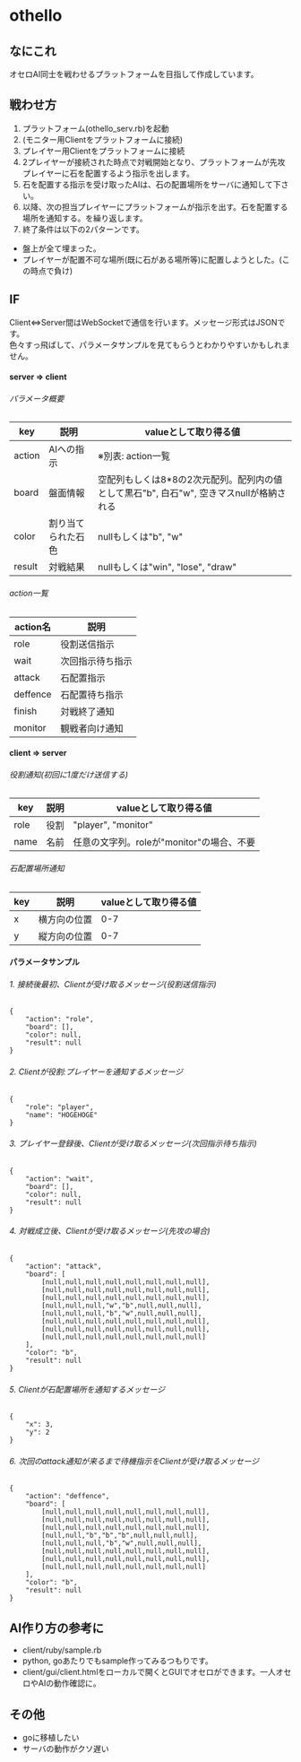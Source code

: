 # othello

## なにこれ
オセロAI同士を戦わせるプラットフォームを目指して作成しています。


## 戦わせ方
1. プラットフォーム(othello_serv.rb)を起動
2. (モニター用Clientをプラットフォームに接続)
3. プレイヤー用Clientをプラットフォームに接続
4. 2プレイヤーが接続された時点で対戦開始となり、プラットフォームが先攻プレイヤーに石を配置するよう指示を出します。
5. 石を配置する指示を受け取ったAIは、石の配置場所をサーバに通知して下さい。
6. 以降、次の担当プレイヤーにプラットフォームが指示を出す。石を配置する場所を通知する。を繰り返します。
7. 終了条件は以下の2パターンです。
  * 盤上が全て埋まった。
  * プレイヤーが配置不可な場所(既に石がある場所等)に配置しようとした。(この時点で負け)


## IF
Client<=>Server間はWebSocketで通信を行います。メッセージ形式はJSONです。  
色々すっ飛ばして、パラメータサンプルを見てもらうとわかりやすいかもしれません。


#### server => client

###### パラメータ概要
|key|説明|valueとして取り得る値|
|---|---|---|
|action|AIへの指示|※別表: action一覧|
|board|盤面情報|空配列もしくは8*8の2次元配列。配列内の値として黒石"b", 白石"w", 空きマスnullが格納される|
|color|割り当てられた石色|nullもしくは"b", "w"|
|result|対戦結果|nullもしくは"win", "lose", "draw"|

###### action一覧
|action名|説明|
|---|---|
|role|役割送信指示|
|wait|次回指示待ち指示|
|attack|石配置指示|
|deffence|石配置待ち指示|
|finish|対戦終了通知|
|monitor|観戦者向け通知|

#### client => server

###### 役割通知(初回に1度だけ送信する)
|key|説明|valueとして取り得る値|
|---|---|---|
|role|役割|"player", "monitor"|
|name|名前|任意の文字列。roleが"monitor"の場合、不要|

###### 石配置場所通知
|key|説明|valueとして取り得る値|
|---|---|---|
|x|横方向の位置|0-7|
|y|縦方向の位置|0-7|

#### パラメータサンプル
###### 1. 接続後最初、Clientが受け取るメッセージ(役割送信指示)
```
{
    "action": "role",
    "board": [],
    "color": null,
    "result": null
}
```
###### 2. Clientが役割:プレイヤーを通知するメッセージ
```
{  
    "role": "player",
    "name": "HOGEHOGE"
}
```
###### 3. プレイヤー登録後、Clientが受け取るメッセージ(次回指示待ち指示)
```
{
    "action": "wait",
    "board": [],
    "color": null,
    "result": null
}
```
###### 4. 対戦成立後、Clientが受け取るメッセージ(先攻の場合)
```
{
    "action": "attack",
    "board": [
        [null,null,null,null,null,null,null,null],
        [null,null,null,null,null,null,null,null],
        [null,null,null,null,null,null,null,null],
        [null,null,null,"w","b",null,null,null],
        [null,null,null,"b","w",null,null,null],
        [null,null,null,null,null,null,null,null],
        [null,null,null,null,null,null,null,null],
        [null,null,null,null,null,null,null,null]
    ],
    "color": "b",
    "result": null
}
```
###### 5. Clientが石配置場所を通知するメッセージ
```
{
    "x": 3,
    "y": 2
}
```
###### 6. 次回のattack通知が来るまで待機指示をClientが受け取るメッセージ
```
{
    "action": "deffence",
    "board": [
        [null,null,null,null,null,null,null,null],
        [null,null,null,null,null,null,null,null],
        [null,null,null,null,null,null,null,null],
        [null,null,"b","b","b",null,null,null],
        [null,null,null,"b","w",null,null,null],
        [null,null,null,null,null,null,null,null],
        [null,null,null,null,null,null,null,null],
        [null,null,null,null,null,null,null,null]
    ],
    "color": "b",
    "result": null
}
```


## AI作り方の参考に
* client/ruby/sample.rb
* python, goあたりでもsample作ってみるつもりです。
* client/gui/client.htmlをローカルで開くとGUIでオセロができます。一人オセロやAIの動作確認に。


## その他
* goに移植したい
* サーバの動作がクソ遅い

